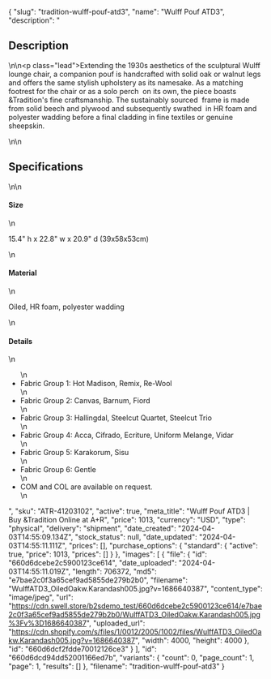 {
  "slug": "tradition-wulff-pouf-atd3",
  "name": "Wulff Pouf ATD3",
  "description": "<h2>Description</h2>\n<!-- split -->\n<p class=\"lead\">Extending the 1930s aesthetics of the sculptural Wulff lounge chair, a companion pouf is handcrafted with solid oak or walnut legs and offers the same stylish upholstery as its namesake. As a matching footrest for the chair or as a solo perch  on its own, the piece boasts &amp;Tradition's fine craftsmanship. The sustainably sourced  frame is made from solid beech and plywood and subsequently swathed  in HR foam and polyester wadding before a final cladding in fine textiles or genuine sheepskin.</p>\n<!-- split -->\n<h2>Specifications</h2>\n<!-- split -->\n<h4>Size</h4>\n<p>15.4\" h x 22.8\" w x 20.9\" d (39x58x53cm)</p>\n<h4>Material</h4>\n<p>Oiled, HR foam, polyester wadding</p>\n<h4>Details</h4>\n<ul>\n<li>Fabric Group 1: Hot Madison, Remix, Re-Wool</li>\n<li>Fabric Group 2: Canvas, Barnum, Fiord</li>\n<li>Fabric Group 3: Hallingdal, Steelcut Quartet, Steelcut Trio</li>\n<li>Fabric Group 4: Acca, Cifrado, Ecriture, Uniform Melange, Vidar</li>\n<li>Fabric Group 5: Karakorum, Sisu</li>\n<li>Fabric Group 6: Gentle</li>\n<li>COM and COL are available on request.</li>\n</ul>",
  "sku": "ATR-41203102",
  "active": true,
  "meta_title": "Wulff Pouf  ATD3 | Buy &Tradition Online at A+R",
  "price": 1013,
  "currency": "USD",
  "type": "physical",
  "delivery": "shipment",
  "date_created": "2024-04-03T14:55:09.134Z",
  "stock_status": null,
  "date_updated": "2024-04-03T14:55:11.111Z",
  "prices": [],
  "purchase_options": {
    "standard": {
      "active": true,
      "price": 1013,
      "prices": []
    }
  },
  "images": [
    {
      "file": {
        "id": "660d6dcebe2c5900123ce614",
        "date_uploaded": "2024-04-03T14:55:11.019Z",
        "length": 706372,
        "md5": "e7bae2c0f3a65cef9ad5855de279b2b0",
        "filename": "WulffATD3_OiledOakw.Karandash005.jpg?v=1686640387",
        "content_type": "image/jpeg",
        "url": "https://cdn.swell.store/b2sdemo_test/660d6dcebe2c5900123ce614/e7bae2c0f3a65cef9ad5855de279b2b0/WulffATD3_OiledOakw.Karandash005.jpg%3Fv%3D1686640387",
        "uploaded_url": "https://cdn.shopify.com/s/files/1/0012/2005/1002/files/WulffATD3_OiledOakw.Karandash005.jpg?v=1686640387",
        "width": 4000,
        "height": 4000
      },
      "id": "660d6dcf2fdde70012126ce3"
    }
  ],
  "id": "660d6dcd94dd52001166ed7b",
  "variants": {
    "count": 0,
    "page_count": 1,
    "page": 1,
    "results": []
  },
  "filename": "tradition-wulff-pouf-atd3"
}